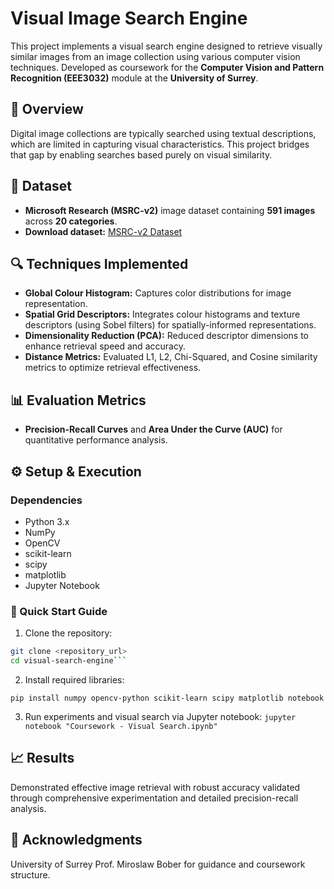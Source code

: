 # Visual Image Search Engine

This project implements a visual search engine designed to retrieve visually similar images from an image collection using various computer vision techniques. Developed as coursework for the **Computer Vision and Pattern Recognition (EEE3032)** module at the **University of Surrey**.

## 📌 Overview
Digital image collections are typically searched using textual descriptions, which are limited in capturing visual characteristics. This project bridges that gap by enabling searches based purely on visual similarity.

## 📁 Dataset
- **Microsoft Research (MSRC-v2)** image dataset containing **591 images** across **20 categories**.
- **Download dataset:** [MSRC-v2 Dataset](http://download.microsoft.com/download/3/3/9/339D8A24-47D7-412F-A1E8-1A415BC48A15/msrc_objcategimagedatabase_v2.zip)

## 🔍 Techniques Implemented
- **Global Colour Histogram:** Captures color distributions for image representation.
- **Spatial Grid Descriptors:** Integrates colour histograms and texture descriptors (using Sobel filters) for spatially-informed representations.
- **Dimensionality Reduction (PCA):** Reduced descriptor dimensions to enhance retrieval speed and accuracy.
- **Distance Metrics:** Evaluated L1, L2, Chi-Squared, and Cosine similarity metrics to optimize retrieval effectiveness.

## 📊 Evaluation Metrics
- **Precision-Recall Curves** and **Area Under the Curve (AUC)** for quantitative performance analysis.


## ⚙️ Setup & Execution

### Dependencies
- Python 3.x
- NumPy
- OpenCV
- scikit-learn
- scipy
- matplotlib
- Jupyter Notebook

### 🚀 Quick Start Guide
1. Clone the repository:
```bash
git clone <repository_url>
cd visual-search-engine```

```
2. Install required libraries:

```pip install numpy opencv-python scikit-learn scipy matplotlib notebook```

3. Run experiments and visual search via Jupyter notebook:
```jupyter notebook "Coursework - Visual Search.ipynb"```

##  📈 Results
Demonstrated effective image retrieval with robust accuracy validated through comprehensive experimentation and detailed precision-recall analysis.
##  🙌 Acknowledgments
University of Surrey
Prof. Miroslaw Bober for guidance and coursework structure.


